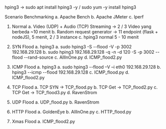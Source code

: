 hping3 -> sudo apt install hping3 -y / sudo yum -y install hping3

Scenario
Benchmarking
a. Apache Bench
b. Apache JMeter
c. Iperf

1. Normal
   a. Video (UDP) + Audio (TCP) Streaming -> 2 / 3 Video yang berbeda ~10 menit
   b. Random request generator -> 11 endpoint (flask + nodeJS), 5 menit, 2 / 3 instance
   c. hping3 normal 5 - 10 menit

2. SYN Flood
   a. hping3
   a. sudo hping3 -S --flood -V -p 3002 192.168.29.128
   b. sudo hping3 192.168.29.128 -q -n -d 120 -S -p 3002 --flood --rand-source
   c. AllInOne.py
   d. ICMP_flood2.py

3. ICMP Flood
   a. hping3
   a. sudo hping3 --flood –V –i eth0 192.168.29.128
   b. hping3 --icmp --flood 192.168.29.128
   c. ICMP_flood.py
   d. ICMP_flood2.py

4. TCP Flood
   a. TCP SYN -> TCP_flood.py
   b. TCP Get -> TCP_flood2.py
   c. TCP Get -> TCP_flood3.py
   d. RavenStrom

5. UDP Flood
   a. UDP_flood.py
   b. RavenStrom

6. HTTP Flood
   a. GoldenEye
   b. AllInOne.py
   c. HTTP_flood.py

7. Xmas Flood
   a. ICMP_flood2.py
